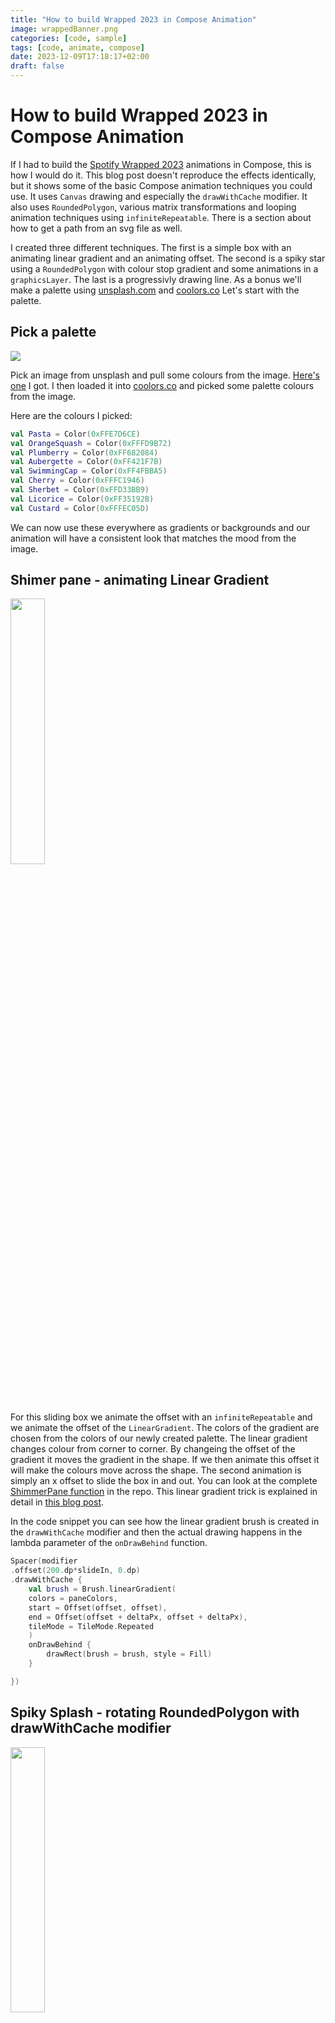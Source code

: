 ```yaml
---
title: "How to build Wrapped 2023 in Compose Animation"
image: wrappedBanner.png
categories: [code, sample]
tags: [code, animate, compose]
date: 2023-12-09T17:18:17+02:00
draft: false
---
```

# How to build Wrapped 2023 in Compose Animation

If I had to build the [Spotify Wrapped 2023](https://open.spotify.com/wrapped/share/share-991bdbcda37a462bac4c6d6c80b17ef0-1080x1920?lang=en&destination=datastories&si=MDUyMGY4ZTAtYmRmMS00ZjJhLWE3OGItNjFhNzBmMzAwYzBk) animations in Compose, this is how I would do it. This blog post doesn't reproduce the effects identically, but it shows some of the basic Compose animation techniques you could use. It uses `Canvas` drawing and especially the `drawWithCache` modifier. It also uses `RoundedPolygon`, various matrix transformations and looping animation techniques using `infiniteRepeatable`. There is a section about how to get a path from an svg file as well.

I created three different techniques. The first is a simple box with an animating linear gradient and an animating offset. The second is a spiky star using a `RoundedPolygon` with colour stop gradient and some animations in a `graphicsLayer`. The last is a progressivly drawing line. As a bonus we'll make a palette using [unsplash.com](https://unsplash.com/) and [coolors.co](https://coolors.co/palettes/popular) Let's start with the palette.

## Pick a palette

<img src="snipUnsplash.png" width="{{ .Width }}" height="{{ .Height }}">

Pick an image from unsplash and pull some colours from the image. [Here's one](https://unsplash.com/photos/multicolored-hallway-RnCPiXixooY) I got. I then loaded it into [coolors.co](https://coolors.co/palettes/popular) and picked some palette colours from the image.

Here are the colours I picked:
```kotlin
val Pasta = Color(0xFFE7D6CE)
val OrangeSquash = Color(0xFFFD9B72)
val Plumberry = Color(0xFF682084)
val Aubergette = Color(0xFF421F7B)
val SwimmingCap = Color(0xFF4FBBA5)
val Cherry = Color(0xFFFC1946)
val Sherbet = Color(0xFFD33BB9)
val Licorice = Color(0xFF35192B)
val Custard = Color(0xFFFEC05D)
```
We can now use these everywhere as gradients or backgrounds and our animation will have a consistent look that matches the mood from the image.

## Shimer pane - animating Linear Gradient

<img src="pane.png" style="width:33%" width="{{ .Width }}" height="{{ .Height }}">

For this sliding box we animate the offset with an `infiniteRepeatable` and we animate the offset of the `LinearGradient`. The colors of the gradient are chosen from the colors of our newly created palette. The linear gradient changes colour from corner to corner. By changeing the offset of the gradient it moves the gradient in the shape. If we then animate this offset it will make the colours move across the shape. The second animation is simply an x offset to slide the box in and out. You can look at the complete [ShimmerPane function](https://github.com/maiatoday/turbo-giggle/blob/main/app/src/main/java/net/maiatoday/turbogiggle/ShimmerPane.kt) in the repo. This linear gradient trick is explained in detail in [this blog post](https://medium.com/androiddevelopers/brushing-up-on-compose-text-coloring-84d7d70dd8fa).

In the code snippet you can see how the linear gradient brush is created in the `drawWithCache` modifier and then the actual drawing happens in the lambda parameter of the `onDrawBehind` function.

```kotlin
Spacer(modifier
.offset(200.dp*slideIn, 0.dp)
.drawWithCache {
    val brush = Brush.linearGradient(
    colors = paneColors,
    start = Offset(offset, offset),
    end = Offset(offset + deltaPx, offset + deltaPx),
    tileMode = TileMode.Repeated
    )
    onDrawBehind {
        drawRect(brush = brush, style = Fill)
    }

})
```

## Spiky Splash - rotating RoundedPolygon with drawWithCache modifier

<img src="spikyStar.png" style="width:33%" width="{{ .Width }}" height="{{ .Height }}">

The Spiky Splash shape is created with a RoundedPolygon with 14 vertices.

```kotlin
val spikySplash = RoundedPolygon.star(
    numVerticesPerRadius = 14,
    innerRadius = 0.4f,
    innerRounding = CornerRounding(radius = 0.1f)
)
```
The trick with the RoundedPolygon is that it is created in a canonical rectangle that ranges from -1 to 1 both the x and the y axis. To be able to see it we need to transform it. Also the transformation needs to happen using the Android View Matrix, not the Compose matrix. The transformation looks like this:

```kotlin
fun fromBoundsToView(
bounds: RectF = RectF(-1f, -1f, 1f, 1f),
width: Float,
height: Float
): Matrix {
    val originalWidth = bounds.right - bounds.left
    val originalHeight = bounds.bottom - bounds.top
    val scale = min(width / originalWidth, height / originalHeight)
    val newLeft = bounds.left - (width / scale - originalWidth) / 2
    val newTop = bounds.top - (height / scale - originalHeight) / 2
    val matrix = Matrix()
    matrix.setTranslate(-newLeft, -newTop)
    matrix.postScale(scale, scale)
    return matrix
}
```
This matrix can be used to transform the RoundedPolygon into the hosting view. When we draw this polygon we need to first transform it with the matrix and then convert it to a compose path. The transformation happens in the `drawWithCache` modifier so that it is cached.

Here is just the `drawWithCache` modifier:

```kotlin
.drawWithCache {
    val matrix = fromBoundsToView(width = size.width, height = size.height)
    val sizedSpikySplash = RoundedPolygon(spikySplash).apply { transform(matrix) }
    val spikyBrush = Brush.radialGradient(colorStops = colorStops)
    onDrawBehind {
        drawPath(
        path = sizedSpikySplash
        .toPath()
        .asComposePath(),
        brush = spikyBrush
        )
    }
}
```

It is coloured with a radial gradient with stops so that the colours make more distinct bands. Full [spiky splash source here](https://github.com/maiatoday/turbo-giggle/blob/main/app/src/main/java/net/maiatoday/turbogiggle/SpikySplash.kt)

## Scribble drawing - path, matrix transform, flattened path

### How to get a path from svg

<img src="spikyscribble.svg" style="width:33%" width="{{ .Width }}" height="{{ .Height }}">

Create some scribbles in a package like inkscape or any drawing package that will let you save an svg. Don't make it complicated, literally just draw a line with the pencil. Then open the svg with a text editor. You can [open](http://maiatoday.net/p/how-to-build-wrapped-2023-in-compose-animation/spikyscribble.svg) the svg displayed here and see what it looks like. You are looking for a line that starts with something like `<path style="fill:none;...`

<img src="pathInSvg.png" style="width:33%" width="{{ .Width }}" height="{{ .Height }}">

Copy everything in the `d="...` section as a string and paste it into your code.

<img src="stringInAndroidStudio.png" style="width:33%" width="{{ .Width }}" height="{{ .Height }}">

### Transforming the path with the matrix

The matrix transformation is [very similar](https://github.com/maiatoday/turbo-giggle/blob/2849314e0e2fb1e4670e500759c4fe7ff994a87b/app/src/main/java/net/maiatoday/turbogiggle/ScribblePath.kt#L164) to the RoundedPolygon one, but... we now need the Compose `Matrix` not the Android view one. Also the bounds of the path are no longer -1,1 for both x and y. We can get the bounds of the path and use it to make a matrix to size the scribble to fit the view. 

### Drawing the path

If we just draw the path as is, it will draw the whole path and not progressively draw it. There is a neat trick as shown in [this video at timestamp 31:36](https://youtu.be/2zVBnJ15C6M?si=GWK1N7W9waBtchKM&t=1884). 

### Scribble draw the path with flattened lines

The clue is we split the whole path up into short sections, little lines, which we draw one after the other. The line of code where this happens is

```kotlin
val lines = path.asAndroidPath().flatten(0.5f)
```
The 0.5f paramter in the flatten call is the error that the flatten call allows, 0.5 is half a pixel. You can also see we need to convert again to an `AndroidPath` because the `flatten` method is only available on Android paths. We animate a progress variable so we can loop from say 0% to 10% and so on up to 100% and then start again. Then in the modifier `onDrawBehind` function lambde we loop through the `lines` and draw only those lines up to a the progress variable. The animation is caused by only some of the path subsections being drawn and more and more of them being drawn as the progerss increases.



<img src="scribble.png" style="width:33%" width="{{ .Width }}" height="{{ .Height }}">

## Combining everything

<img src="giggle.png" style="width:33%" width="{{ .Width }}" height="{{ .Height }}">

Since these different elements are all built in their own composable. We can put them all together remembering that the `Composables` that are drawn first will be at the bottom.

```kotlin
@Composable
fun Giggle(modifier: Modifier = Modifier) {
    Box(modifier.background(Sherbet)) {

        ShimmerPane(
          Modifier
            .height(280.dp)
            .width(250.dp)
        )
        Daisy(colors = listOf(SwimmingCap, Licorice))
        SpikyScribble(
          colors = listOf(Cherry, Licorice),
          modifier = Modifier
            .offset(-150.dp, 400.dp)
        )
        Bean(colors = listOf(Custard, OrangeSquash),
          modifier = Modifier
            .fillMaxSize()
        )
        SpikySplash(
          Modifier
            .size(500.dp)
            .offset(100.dp, 400.dp)
        )
    }
}

```

## That's a wrap

Here's [the repo](https://github.com/maiatoday/turbo-giggle)

and here's the demo

{{< rawhtml >}} 

<video width=25% controls autoplay>
    <source src="wrapped.webm" type="video/webm">
    Your browser does not support the video tag.  
</video>

{{< /rawhtml >}}

## What's next

This experiment is by no means complete. This is what I could try out next:
* Figure out **what is up with the scribble line transform** that makes it sometimes cut off at the bottom
* Make the scribble lines more like the real thing by figuring out how to **make the gradient draw along the line**
* Figure out a way to do the **blocky scribble**
* Draw some **album art** and add text
* Make a **circular calendar** with a bezier or RoundedPolygon animating graph
* Make **sliding in blinds** effect
* **Get real data** from the Spotify API and expand the animations

But hey there is always more to learn and explore.

## References

[Alejandra's  Medium article on animating linear gradient brush](https://medium.com/androiddevelopers/brushing-up-on-compose-text-coloring-84d7d70dd8fa)

[Chet's article on Rounded Polygons](https://medium.com/androiddevelopers/the-shape-of-things-to-come-1c7663d9dbc0)

[Rebecca's video on drawing text as a flattened path and more](https://www.youtube.com/watch?v=2zVBnJ15C6M)

[Rebecca's gist for the scribble lines](https://gist.github.com/riggaroo/4c6abc7d29e511831c2ceb68697b913f#gistcomment-4375902)


